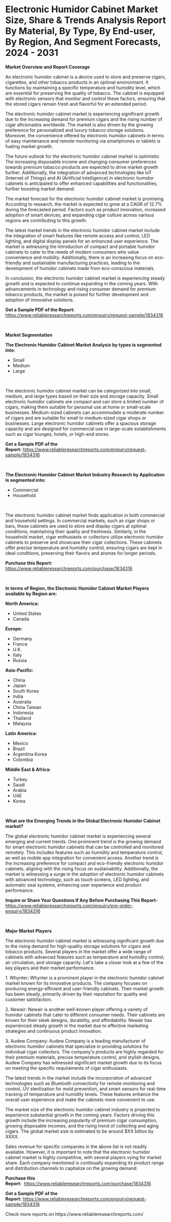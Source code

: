 <p><h1>Electronic Humidor Cabinet Market Size, Share & Trends Analysis Report By Material, By Type, By End-user, By Region, And Segment Forecasts, 2024 - 2031</h1></p><p><strong>Market Overview and Report Coverage</strong></p>
<p><p>An electronic humidor cabinet is a device used to store and preserve cigars, cigarettes, and other tobacco products in an optimal environment. It functions by maintaining a specific temperature and humidity level, which are essential for preserving the quality of tobacco. The cabinet is equipped with electronic sensors that monitor and control these factors, ensuring that the stored cigars remain fresh and flavorful for an extended period.</p><p>The electronic humidor cabinet market is experiencing significant growth due to the increasing demand for premium cigars and the rising number of cigar aficionados worldwide. The market is also driven by the growing preference for personalized and luxury tobacco storage solutions. Moreover, the convenience offered by electronic humidor cabinets in terms of easy maintenance and remote monitoring via smartphones or tablets is fueling market growth.</p><p>The future outlook for the electronic humidor cabinet market is optimistic. The increasing disposable income and changing consumer preferences towards premium tobacco products are expected to drive market growth further. Additionally, the integration of advanced technologies like IoT (Internet of Things) and AI (Artificial Intelligence) in electronic humidor cabinets is anticipated to offer enhanced capabilities and functionalities, further boosting market demand.</p><p>The market forecast for the electronic humidor cabinet market is promising. According to research, the market is expected to grow at a CAGR of 12.7% during the forecasted period. Factors such as product innovation, increased adoption of smart devices, and expanding cigar culture across various regions are contributing to this growth.</p><p>The latest market trends in the electronic humidor cabinet market include the integration of smart features like remote access and control, LED lighting, and digital display panels for an enhanced user experience. The market is witnessing the introduction of compact and portable humidor cabinets to cater to the needs of modern consumers who value convenience and mobility. Additionally, there is an increasing focus on eco-friendly and sustainable manufacturing practices, leading to the development of humidor cabinets made from eco-conscious materials.</p><p>In conclusion, the electronic humidor cabinet market is experiencing steady growth and is expected to continue expanding in the coming years. With advancements in technology and rising consumer demand for premium tobacco products, the market is poised for further development and adoption of innovative solutions.</p></p>
<p><strong>Get a Sample PDF of the Report:</strong> <a href="https://www.reliableresearchreports.com/enquiry/request-sample/1834316">https://www.reliableresearchreports.com/enquiry/request-sample/1834316</a></p>
<p>&nbsp;</p>
<p><strong>Market Segmentation</strong></p>
<p><strong>The Electronic Humidor Cabinet Market Analysis by types is segmented into:</strong></p>
<p><ul><li>Small</li><li>Medium</li><li>Large</li></ul></p>
<p>&nbsp;</p>
<p><p>The electronic humidor cabinet market can be categorized into small, medium, and large types based on their size and storage capacity. Small electronic humidor cabinets are compact and can store a limited number of cigars, making them suitable for personal use at home or small-scale businesses. Medium-sized cabinets can accommodate a moderate number of cigars and are suitable for small to medium-sized cigar shops or businesses. Large electronic humidor cabinets offer a spacious storage capacity and are designed for commercial use in large-scale establishments such as cigar lounges, hotels, or high-end stores.</p></p>
<p><strong>Get a Sample PDF of the Report:</strong>&nbsp;<a href="https://www.reliableresearchreports.com/enquiry/request-sample/1834316">https://www.reliableresearchreports.com/enquiry/request-sample/1834316</a></p>
<p>&nbsp;</p>
<p><strong>The Electronic Humidor Cabinet Market Industry Research by Application is segmented into:</strong></p>
<p><ul><li>Commercial</li><li>Household</li></ul></p>
<p>&nbsp;</p>
<p><p>The electronic humidor cabinet market finds application in both commercial and household settings. In commercial markets, such as cigar shops or bars, these cabinets are used to store and display cigars at optimal conditions, maintaining their quality and freshness. Similarly, in the household market, cigar enthusiasts or collectors utilize electronic humidor cabinets to preserve and showcase their cigar collections. These cabinets offer precise temperature and humidity control, ensuring cigars are kept in ideal conditions, preserving their flavors and aromas for longer periods.</p></p>
<p><strong>Purchase this Report:</strong>&nbsp; <a href="https://www.reliableresearchreports.com/purchase/1834316">https://www.reliableresearchreports.com/purchase/1834316</a></p>
<p>&nbsp;</p>
<p><strong>In terms of Region, the Electronic Humidor Cabinet Market Players available by Region are:</strong></p>
<p>
    <p> <strong> North America: </strong>
        <ul>
            <li>United States</li>
            <li>Canada</li>
        </ul>
        </p> 
    <p> <strong> Europe: </strong>
        <ul>
            <li>Germany</li>
            <li>France</li>
            <li>U.K.</li>
            <li>Italy</li>
            <li>Russia</li>
        </ul>
        </p> 
    <p> <strong> Asia-Pacific: </strong>
        <ul>
            <li>China</li>
            <li>Japan</li>
            <li>South Korea</li>
            <li>India</li>
            <li>Australia</li>
            <li>China Taiwan</li>
            <li>Indonesia</li>
            <li>Thailand</li>
            <li>Malaysia</li>
        </ul>
        </p> 
    <p> <strong> Latin America: </strong>
        <ul>
            <li>Mexico</li>
            <li>Brazil</li>
            <li>Argentina Korea</li>
            <li>Colombia</li>
        </ul>
        </p> 
    <p> <strong> Middle East & Africa: </strong>
        <ul>
            <li>Turkey</li>
            <li>Saudi</li>
            <li>Arabia</li>
            <li>UAE</li>
            <li>Korea</li>
        </ul>
    </p>
    </p>
<p>&nbsp;</p>
<p><strong>What are the Emerging Trends in the Global Electronic Humidor Cabinet market?</strong></p>
<p><p>The global electronic humidor cabinet market is experiencing several emerging and current trends. One prominent trend is the growing demand for smart electronic humidor cabinets that can be controlled and monitored remotely. This includes features such as humidity and temperature control, as well as mobile app integration for convenient access. Another trend is the increasing preference for compact and eco-friendly electronic humidor cabinets, aligning with the rising focus on sustainability. Additionally, the market is witnessing a surge in the adoption of electronic humidor cabinets with advanced technology, such as touch screens, LED lighting, and automatic seal systems, enhancing user experience and product performance.</p></p>
<p><strong>Inquire or Share Your Questions If Any Before Purchasing This Report</strong>- <a href="https://www.reliableresearchreports.com/enquiry/pre-order-enquiry/1834316">https://www.reliableresearchreports.com/enquiry/pre-order-enquiry/1834316</a></p>
<p>&nbsp;</p>
<p><strong>Major Market Players</strong></p>
<p><p>The electronic humidor cabinet market is witnessing significant growth due to the rising demand for high-quality storage solutions for cigars and tobacco products. Several players in the market offer a wide range of cabinets with advanced features such as temperature and humidity control, air circulation, and storage capacity. Let's take a closer look at a few of the key players and their market performance.</p><p>1. Whynter: Whynter is a prominent player in the electronic humidor cabinet market known for its innovative products. The company focuses on producing energy-efficient and user-friendly cabinets. Their market growth has been steady, primarily driven by their reputation for quality and customer satisfaction.</p><p>2. Newair: Newair is another well-known player offering a variety of humidor cabinets that cater to different consumer needs. Their cabinets are known for their sleek designs, durability, and affordability. Newair has experienced steady growth in the market due to effective marketing strategies and continuous product innovation.</p><p>3. Audew Company: Audew Company is a leading manufacturer of electronic humidor cabinets that specialize in providing solutions for individual cigar collectors. The company's products are highly regarded for their premium materials, precise temperature control, and stylish designs. Audew Company has witnessed significant market growth due to its focus on meeting the specific requirements of cigar enthusiasts.</p><p>The latest trends in the market include the incorporation of advanced technologies such as Bluetooth connectivity for remote monitoring and control, UV sterilization for mold prevention, and smart sensors for real-time tracking of temperature and humidity levels. These features enhance the overall user experience and make the cabinets more convenient to use.</p><p>The market size of the electronic humidor cabinet industry is projected to experience substantial growth in the coming years. Factors driving this growth include the increasing popularity of premium cigar consumption, growing disposable incomes, and the rising trend of collecting and aging cigars. The global market size is estimated to be around $XX billion by XXXX.</p><p>Sales revenue for specific companies in the above list is not readily available. However, it is important to note that the electronic humidor cabinet market is highly competitive, with several players vying for market share. Each company mentioned is continually expanding its product range and distribution channels to capitalize on the growing demand.</p></p>
<p><strong>Purchase this Report:</strong>&nbsp;&nbsp;<a href="https://www.reliableresearchreports.com/purchase/1834316">https://www.reliableresearchreports.com/purchase/1834316</a></p>
<p></p>
<p><strong>Get a Sample PDF of the Report:</strong>&nbsp;<a href="https://www.reliableresearchreports.com/enquiry/request-sample/1834316">https://www.reliableresearchreports.com/enquiry/request-sample/1834316</a></p>
<p>Check more reports on https://www.reliableresearchreports.com/</p>